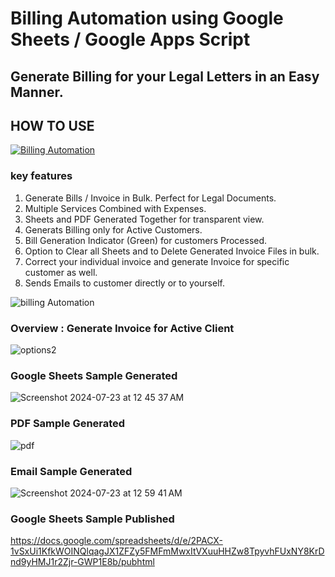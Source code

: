 # Billing Automation using Google Sheets / Google Apps Script #
## Generate Billing for your Legal Letters in an Easy Manner. ##

## HOW TO USE ## 

[![Billing Automation](https://github.com/user-attachments/assets/5702db3e-1b19-4cc6-8a7d-e881f52859ad)](https://youtu.be/Iz9R4KlVsAA)

### key features ##
1. Generate Bills / Invoice in Bulk. Perfect for Legal Documents.
2. Multiple Services Combined with Expenses.
3. Sheets and PDF Generated Together for transparent view.
5. Generats Billing only for Active Customers.
6. Bill Generation Indicator (Green) for customers Processed.
7. Option to Clear all Sheets and to Delete Generated Invoice Files in bulk.
8. Correct your individual invoice and generate Invoice for specific customer as well.
9. Sends Emails to customer directly or to yourself.

![billing Automation](https://github.com/user-attachments/assets/6295c0d8-0bc9-4930-93c8-ccac8b089d87)

### Overview : Generate Invoice for Active Client ###
![options2](https://github.com/user-attachments/assets/b87eeb03-ef8d-4f9a-82e3-f7c7ee770513)

### Google Sheets Sample Generated ###
![Screenshot 2024-07-23 at 12 45 37 AM](https://github.com/user-attachments/assets/0f09ad5c-1322-4f26-8735-b9bfeebc99bf)

### PDF Sample Generated ###
![pdf](https://github.com/user-attachments/assets/bbdf31ed-ce13-40e8-8d3c-dd14f83839ca)

### Email Sample Generated ###
![Screenshot 2024-07-23 at 12 59 41 AM](https://github.com/user-attachments/assets/34762dfd-2056-4b3e-8f12-06058e2888a0)

### Google Sheets Sample Published ### 
https://docs.google.com/spreadsheets/d/e/2PACX-1vSxUi1KfkWOINQlqagJX1ZFZy5FMFmMwxItVXuuHHZw8TpyvhFUxNY8KrDnd9yHMJ1r2Zjr-GWP1E8b/pubhtml
